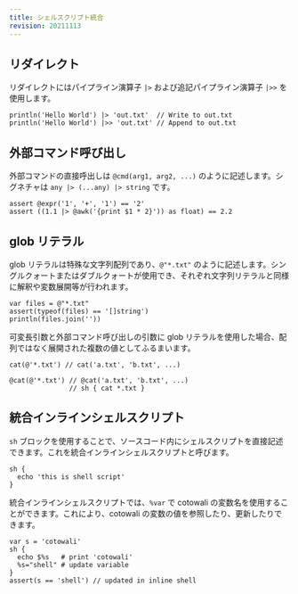 ```yaml
---
title: シェルスクリプト統合
revision: 20211113
---
```


## リダイレクト

リダイレクトにはパイプライン演算子 `|>` および追記パイプライン演算子 `|>>` を使用します。

```
println('Hello World') |> 'out.txt'  // Write to out.txt
println('Hello World') |>> 'out.txt' // Append to out.txt
```

## 外部コマンド呼び出し

外部コマンドの直接呼出しは `@cmd(arg1, arg2, ...)` のように記述します。シグネチャは `any |> (...any) |> string` です。

```
assert @expr('1', '+', '1') == '2'
assert ((1.1 |> @awk('{print $1 * 2}')) as float) == 2.2
```

<alert type="portability"></alert>

## glob リテラル

glob リテラルは特殊な文字列配列であり、`@"*.txt"` のように記述します。シングルクォートまたはダブルクォートが使用でき、それぞれ文字列リテラルと同様に解釈や変数展開等が行われます。

```
var files = @"*.txt"
assert(typeof(files) == '[]string')
println(files.join(''))
```

可変長引数と外部コマンド呼び出しの引数に glob リテラルを使用した場合、配列ではなく展開された複数の値としてふるまいます。

```
cat(@'*.txt') // cat('a.txt', 'b.txt', ...)

@cat(@'*.txt') // @cat('a.txt', 'b.txt', ...)
               // sh { cat *.txt }
```

## 統合インラインシェルスクリプト

`sh` ブロックを使用することで、ソースコード内にシェルスクリプトを直接記述できます。これを統合インラインシェルスクリプトと呼びます。

```
sh {
  echo 'this is shell script'
}
```

統合インラインシェルスクリプトでは、`%var` で cotowali の変数名を使用することができます。これにより、cotowali の変数の値を参照したり、更新したりできます。

```
var s = 'cotowali'
sh {
  echo $%s   # print 'cotowali'
  %s="shell" # update variable
}
assert(s == 'shell') // updated in inline shell
```

<alert type="portability"></alert>
